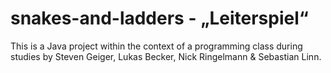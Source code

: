 # snakes-and-ladders - „Leiterspiel“
This is a Java project within the context of a programming class during studies by Steven Geiger, Lukas Becker, Nick Ringelmann & Sebastian Linn.
